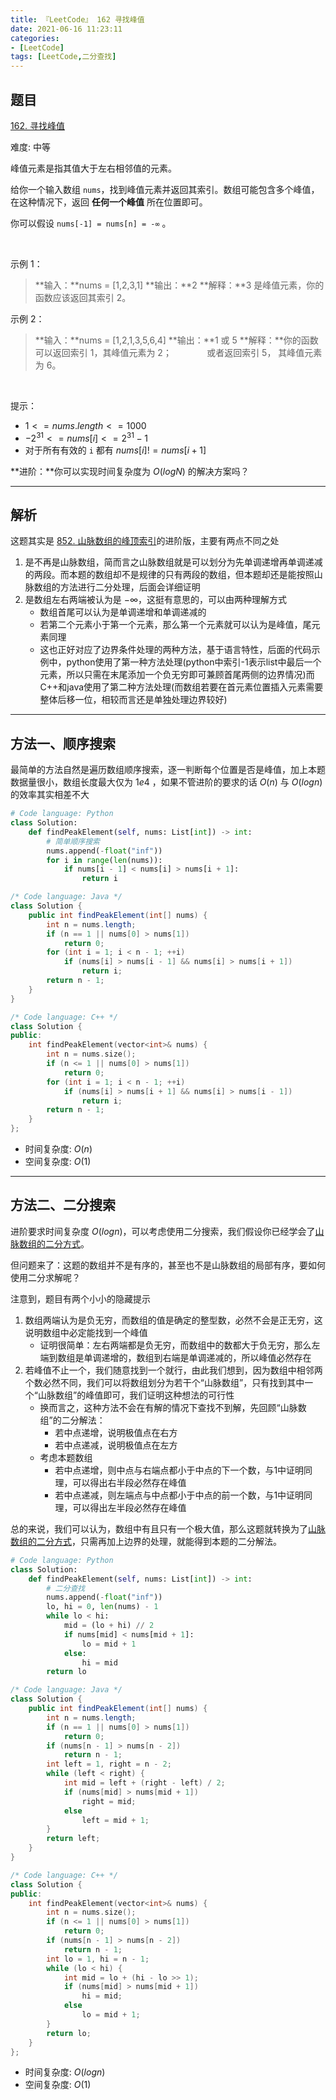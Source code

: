 ```yaml
---
title: 『LeetCode』 162 寻找峰值
date: 2021-06-16 11:23:11
categories:
- [LeetCode]
tags: [LeetCode,二分查找]
---
```


## 题目

[162. 寻找峰值]([题目链接](https://leetcode-cn.com/problems/find-peak-element/))

难度: 中等

<!--more-->

峰值元素是指其值大于左右相邻值的元素。

给你一个输入数组 `nums`，找到峰值元素并返回其索引。数组可能包含多个峰值，在这种情况下，返回 **任何一个峰值** 所在位置即可。

你可以假设 `nums[-1] = nums[n] = -∞` 。

$\quad$

示例 1：

> **输入：**nums = [1,2,3,1]
> **输出：**2
> **解释：**3 是峰值元素，你的函数应该返回其索引 2。

示例 2：

> **输入：**nums = [1,2,1,3,5,6,4]
> **输出：**1 或 5
> **解释：**你的函数可以返回索引 1，其峰值元素为 2；
> $\quad \qquad$ 或者返回索引 5， 其峰值元素为 6。

$\quad$

提示：

- $1 <= nums.length <= 1000$
- $-2^{31} <= nums[i] <= 2^{31} - 1$
- 对于所有有效的 `i` 都有 $nums[i] != nums[i + 1]$

**进阶：**你可以实现时间复杂度为 $O(logN)$ 的解决方案吗？

---

## 解析

这题其实是 [852. 山脉数组的峰顶索引](https://leetcode-cn.com/problems/peak-index-in-a-mountain-array/)的进阶版，主要有两点不同之处

1. 是不再是山脉数组，简而言之山脉数组就是可以划分为先单调递增再单调递减的两段。而本题的数组却不是规律的只有两段的数组，但本题却还是能按照山脉数组的方法进行二分处理，后面会详细证明
2. 是数组左右两端被认为是 $- \infty$，这挺有意思的，可以由两种理解方式
   - 数组首尾可以认为是单调递增和单调递减的
   - 若第二个元素小于第一个元素，那么第一个元素就可以认为是峰值，尾元素同理
   - 这也正好对应了边界条件处理的两种方法，基于语言特性，后面的代码示例中，python使用了第一种方法处理(python中索引-1表示list中最后一个元素，所以只需在末尾添加一个负无穷即可兼顾首尾两侧的边界情况)而C++和java使用了第二种方法处理(而数组若要在首元素位置插入元素需要整体后移一位，相较而言还是单独处理边界较好)

---

## 方法一、顺序搜索

最简单的方法自然是遍历数组顺序搜索，逐一判断每个位置是否是峰值，加上本题数据量很小，数组长度最大仅为 $1e4$ ，如果不管进阶的要求的话 $O(n)$ 与 $O(logn)$ 的效率其实相差不大

```python
# Code language: Python
class Solution:
    def findPeakElement(self, nums: List[int]) -> int:
        # 简单顺序搜索
        nums.append(-float("inf"))
        for i in range(len(nums)):
            if nums[i - 1] < nums[i] > nums[i + 1]:
                return i
```

```java
/* Code language: Java */
class Solution {
    public int findPeakElement(int[] nums) {
        int n = nums.length;
        if (n == 1 || nums[0] > nums[1])
            return 0;
        for (int i = 1; i < n - 1; ++i)
            if (nums[i] > nums[i - 1] && nums[i] > nums[i + 1])
                return i;
        return n - 1;
    }
}
```

```cpp
/* Code language: C++ */
class Solution {
public:
    int findPeakElement(vector<int>& nums) {
        int n = nums.size();
        if (n <= 1 || nums[0] > nums[1])
            return 0;
        for (int i = 1; i < n - 1; ++i)
            if (nums[i] > nums[i + 1] && nums[i] > nums[i - 1])
                return i;
        return n - 1;
    }
};
```

- 时间复杂度: $O(n)$
- 空间复杂度: $O(1)$

---

## 方法二、二分搜索

进阶要求时间复杂度 $O(logn)$，可以考虑使用二分搜索，我们假设你已经学会了[山脉数组的二分方式](https://leetcode-cn.com/problems/peak-index-in-a-mountain-array/solution/852-shan-mai-shu-zu-de-feng-ding-suo-shu-f91g/)。

但问题来了：这题的数组并不是有序的，甚至也不是山脉数组的局部有序，要如何使用二分求解呢？

注意到，题目有两个小小的隐藏提示

1. 数组两端认为是负无穷，而数组的值是确定的整型数，必然不会是正无穷，这说明数组中必定能找到一个峰值
   - 证明很简单：左右两端都是负无穷，而数组中的数都大于负无穷，那么左端到数组是单调递增的，数组到右端是单调递减的，所以峰值必然存在
2. 若峰值不止一个，我们随意找到一个就行，由此我们想到，因为数组中相邻两个数必然不同，我们可以将数组划分为若干个“山脉数组”，只有找到其中一个“山脉数组”的峰值即可，我们证明这种想法的可行性
   - 换而言之，这种方法不会在有解的情况下查找不到解，先回顾“山脉数组”的二分解法：
     - 若中点递增，说明极值点在右方
     - 若中点递减，说明极值点在左方
   - 考虑本题数组
     - 若中点递增，则中点与右端点都小于中点的下一个数，与1中证明同理，可以得出右半段必然存在峰值
     - 若中点递减，则左端点与中点都小于中点的前一个数，与1中证明同理，可以得出左半段必然存在峰值

总的来说，我们可以认为，数组中有且只有一个极大值，那么这题就转换为了[山脉数组的二分方式](https://leetcode-cn.com/problems/peak-index-in-a-mountain-array/solution/852-shan-mai-shu-zu-de-feng-ding-suo-shu-f91g/)，只需再加上边界的处理，就能得到本题的二分解法。

```python
# Code language: Python
class Solution:
    def findPeakElement(self, nums: List[int]) -> int:
        # 二分查找
        nums.append(-float("inf"))
        lo, hi = 0, len(nums) - 1
        while lo < hi:
            mid = (lo + hi) // 2
            if nums[mid] < nums[mid + 1]:
                lo = mid + 1
            else:
                hi = mid
        return lo
```

```java
/* Code language: Java */
class Solution {
    public int findPeakElement(int[] nums) {
        int n = nums.length;
        if (n == 1 || nums[0] > nums[1])
            return 0;
        if (nums[n - 1] > nums[n - 2])
            return n - 1;
        int left = 1, right = n - 2;
        while (left < right) {
            int mid = left + (right - left) / 2;
            if (nums[mid] > nums[mid + 1])
                right = mid;
            else
                left = mid + 1;
        }
        return left;
    }
}
```

```cpp
/* Code language: C++ */
class Solution {
public:
    int findPeakElement(vector<int>& nums) {
        int n = nums.size();
        if (n <= 1 || nums[0] > nums[1])
            return 0;
        if (nums[n - 1] > nums[n - 2])
            return n - 1;
        int lo = 1, hi = n - 1;
        while (lo < hi) {
            int mid = lo + (hi - lo >> 1);
            if (nums[mid] > nums[mid + 1])
                hi = mid;
            else
                lo = mid + 1;
        }
        return lo;
    }
};
```

- 时间复杂度: $O(logn)$
- 空间复杂度: $O(1)$
